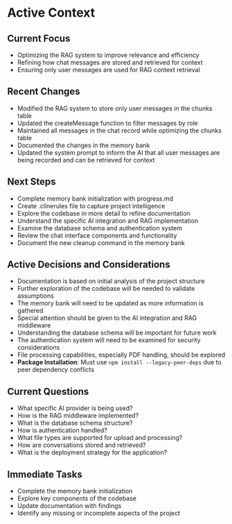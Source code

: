# Active Context

## Current Focus
- Optimizing the RAG system to improve relevance and efficiency
- Refining how chat messages are stored and retrieved for context
- Ensuring only user messages are used for RAG context retrieval

## Recent Changes
- Modified the RAG system to store only user messages in the chunks table
- Updated the createMessage function to filter messages by role
- Maintained all messages in the chat record while optimizing the chunks table
- Documented the changes in the memory bank
- Updated the system prompt to inform the AI that all user messages are being recorded and can be retrieved for context

## Next Steps
- Complete memory bank initialization with progress.md
- Create .clinerules file to capture project intelligence
- Explore the codebase in more detail to refine documentation
- Understand the specific AI integration and RAG implementation
- Examine the database schema and authentication system
- Review the chat interface components and functionality
- Document the new cleanup command in the memory bank

## Active Decisions and Considerations
- Documentation is based on initial analysis of the project structure
- Further exploration of the codebase will be needed to validate assumptions
- The memory bank will need to be updated as more information is gathered
- Special attention should be given to the AI integration and RAG middleware
- Understanding the database schema will be important for future work
- The authentication system will need to be examined for security considerations
- File processing capabilities, especially PDF handling, should be explored
- **Package Installation**: Must use `npm install --legacy-peer-deps` due to peer dependency conflicts

## Current Questions
- What specific AI provider is being used?
- How is the RAG middleware implemented?
- What is the database schema structure?
- How is authentication handled?
- What file types are supported for upload and processing?
- How are conversations stored and retrieved?
- What is the deployment strategy for the application?

## Immediate Tasks
- Complete the memory bank initialization
- Explore key components of the codebase
- Update documentation with findings
- Identify any missing or incomplete aspects of the project
